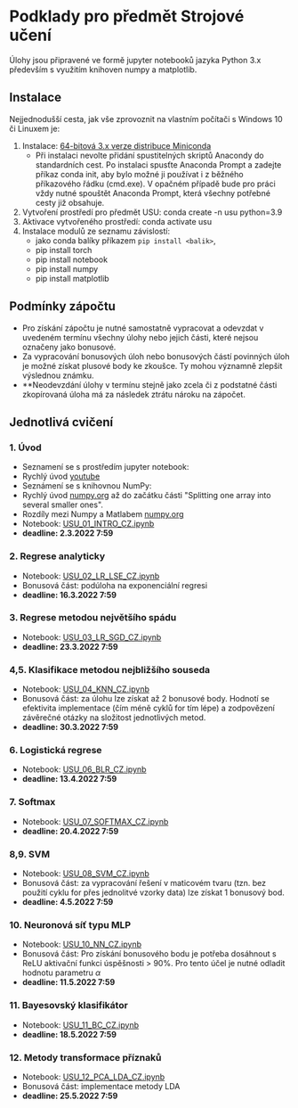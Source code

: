 # Podklady pro předmět Strojové učení

Úlohy jsou připravené ve formě jupyter notebooků jazyka Python 3.x především s využitím knihoven numpy a matplotlib.

## Instalace

Nejjednodušší cesta, jak vše zprovoznit na vlastním počítači s Windows 10 či Linuxem je:

1. Instalace: [64-bitová 3.x verze distribuce Miniconda](https://docs.conda.io/en/latest/miniconda.html)
	- Při instalaci nevolte přidání spustitelných skriptů Anacondy do standardních cest. Po instalaci spusťte Anaconda Prompt a zadejte příkaz conda init, aby bylo možné ji používat i z běžného příkazového řádku (cmd.exe). V opačném případě bude pro práci vždy nutné spouštět Anaconda Prompt, která všechny potřebné cesty již obsahuje.
2. Vytvoření prostředí pro předmět USU: conda create -n usu python=3.9
3. Aktivace vytvořeného prostředí: conda activate usu
4. Instalace modulů ze seznamu závislostí:
   - jako conda balíky příkazem `pip install <balik>`,
   - pip install torch
   - pip install notebook   
   - pip install numpy   
   - pip install matplotlib

## Podmínky zápočtu

- Pro získání zápočtu je nutné samostatně vypracovat a odevzdat v uvedeném termínu všechny úlohy nebo jejich části, které nejsou označeny jako bonusové.
- Za vypracování bonusových úloh nebo bonusových částí povinných úloh je možné získat plusové body ke zkoušce. Ty mohou významně zlepšit výslednou známku.
- **Neodevzdání úlohy v termínu stejně jako zcela či z podstatné části zkopírovaná úloha má za následek ztrátu nároku na zápočet.

## Jednotlivá cvičení

### 1. Úvod 
- Seznamení se s prostředím jupyter notebook:
- Rychlý úvod [youtube](https://www.youtube.com/watch?v=HW29067qVWk)
- Seznámení se s knihovnou NumPy:
- Rychlý úvod [numpy.org](https://numpy.org/doc/stable/user/quickstart.html) až do začátku části "Splitting one array into several smaller ones". 
- Rozdíly mezi Numpy a Matlabem [numpy.org](https://numpy.org/doc/stable/user/numpy-for-matlab-users.html)
- Notebook: [USU_01_INTRO_CZ.ipynb](USU_01_INTRO_CZ.ipynb)
- **deadline: 2.3.2022 7:59**
  
### 2. Regrese analyticky
- Notebook: [USU_02_LR_LSE_CZ.ipynb](USU_02_LR_LSE_CZ.ipynb)
- Bonusová část: podúloha na exponenciální regresi
- **deadline: 16.3.2022 7:59**

### 3. Regrese metodou největšího spádu
- Notebook: [USU_03_LR_SGD_CZ.ipynb](USU_03_LR_SGD_CZ.ipynb)
- **deadline: 23.3.2022 7:59**

### 4,5. Klasifikace metodou nejbližšího souseda
- Notebook: [USU_04_KNN_CZ.ipynb](USU_04_KNN_CZ.ipynb)
- Bonusová část: za úlohu lze získat až 2 bonusové body. Hodnotí se efektivita implementace (čím méně cyklů for tím lépe) a zodpovězení závěrečné otázky na složitost jednotlivých metod.
- **deadline: 30.3.2022 7:59**

### 6. Logistická regrese
- Notebook: [USU_06_BLR_CZ.ipynb](USU_06_BLR_CZ.ipynb)
- **deadline: 13.4.2022 7:59**

### 7. Softmax
- Notebook: [USU_07_SOFTMAX_CZ.ipynb](USU_07_SOFTMAX_CZ.ipynb)
- **deadline: 20.4.2022 7:59**

### 8,9. SVM
- Notebook: [USU_08_SVM_CZ.ipynb](USU_08_SVM_CZ.ipynb)
- Bonusová část: za vypracování řešení v maticovém tvaru (tzn. bez použití cyklu for přes jednolitvé vzorky data) lze získat 1 bonusový bod.
- **deadline: 4.5.2022 7:59**

### 10. Neuronová síť typu MLP
- Notebook: [USU_10_NN_CZ.ipynb](USU_10_NN_CZ.ipynb)
- Bonusová část: Pro získání bonusového bodu je potřeba dosáhnout s ReLU aktivační funkci úspěšnosti > 90%. Pro tento účel je nutné odladit hodnotu parametru $\alpha$
- **deadline: 11.5.2022 7:59**

### 11. Bayesovský klasifikátor
- Notebook: [USU_11_BC_CZ.ipynb](USU_11_BC_CZ.ipynb)
- **deadline: 18.5.2022 7:59**

### 12. Metody transformace příznaků
- Notebook: [USU_12_PCA_LDA_CZ.ipynb](USU_12_PCA_LDA_CZ.ipynb)
- Bonusová část: implementace metody LDA
- **deadline: 25.5.2022 7:59**
